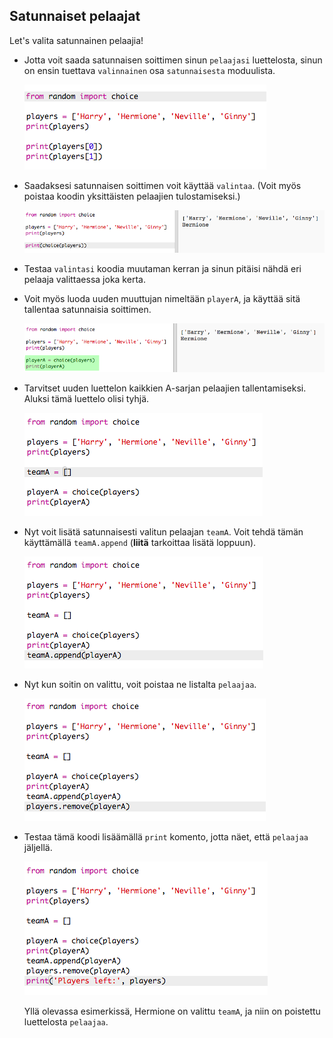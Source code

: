 ## Satunnaiset pelaajat

Let's valita satunnainen pelaajia!

+ Jotta voit saada satunnaisen soittimen sinun `pelaajasi` luettelosta, sinun on ensin tuettava `valinnainen` osa `satunnaisesta` moduulista.
    
    ![kuvakaappaus](images/team-import-random.png)

+ Saadaksesi satunnaisen soittimen voit käyttää `valintaa`. (Voit myös poistaa koodin yksittäisten pelaajien tulostamiseksi.)
    
    ![kuvakaappaus](images/team-random-player.png)

+ Testaa `valintasi` koodia muutaman kerran ja sinun pitäisi nähdä eri pelaaja valittaessa joka kerta.

+ Voit myös luoda uuden muuttujan nimeltään `playerA`, ja käyttää sitä tallentaa satunnaisia soittimen.
    
    ![kuvakaappaus](images/team-random-playerA.png)

+ Tarvitset uuden luettelon kaikkien A-sarjan pelaajien tallentamiseksi. Aluksi tämä luettelo olisi tyhjä.
    
    ![kuvakaappaus](images/team-teamA.png)

+ Nyt voit lisätä satunnaisesti valitun pelaajan `teamA`. Voit tehdä tämän käyttämällä `teamA.append` (**liitä** tarkoittaa lisätä loppuun).
    
    ![kuvakaappaus](images/team-teamA-add.png)

+ Nyt kun soitin on valittu, voit poistaa ne listalta `pelaajaa`.
    
    ![kuvakaappaus](images/team-players-remove.png)

+ Testaa tämä koodi lisäämällä `print` komento, jotta näet, että `pelaajaa` jäljellä.
    
    ![kuvakaappaus](images/team-players-remove-test.png)
    
    Yllä olevassa esimerkissä, Hermione on valittu `teamA`, ja niin on poistettu luettelosta `pelaajaa`.